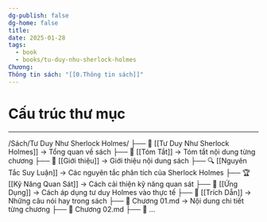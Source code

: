 ```yaml
---
dg-publish: false
dg-home: false
title: 
date: 2025-01-28
tags:
  - book
  - books/tu-duy-nhu-sherlock-holmes
Chương: 
Thông tin sách: "[[0.Thông tin sách]]"
---
```

# Cấu trúc thư mục
---
/Sách/Tư Duy Như Sherlock Holmes/
  ├── 📖 [[Tư Duy Như Sherlock Holmes]] → Tổng quan về sách
  ├── 📝 [[Tóm Tắt]] → Tóm tắt nội dung từng chương
  ├── 📝 [[Giới thiệu]] → Giới thiệu nội dung sách
  ├── 🔍 [[Nguyên Tắc Suy Luận]] → Các nguyên tắc phân tích của Sherlock Holmes
  ├── 🏆 [[Kỹ Năng Quan Sát]] → Cách cải thiện kỹ năng quan sát
  ├── 🎯 [[Ứng Dụng]] → Cách áp dụng tư duy Holmes vào thực tế
  ├── 💬 [[Trích Dẫn]] → Những câu nói hay trong sách
  ├── 📖 Chương 01.md → Nội dung chi tiết từng chương
  ├── 📖 Chương 02.md
  ├── 📖 ...
